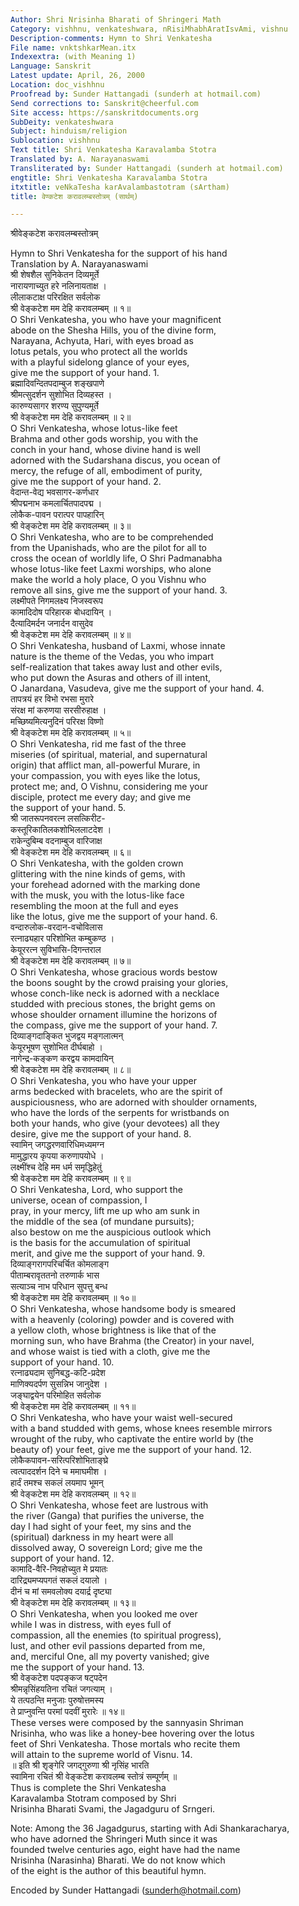 ```yaml
---
Author: Shri Nrisinha Bharati of Shringeri Math
Category: vishhnu, venkateshwara, nRisiMhabhAratIsvAmi, vishnu
Description-comments: Hymn to Shri Venkatesha
File name: vnktshkarMean.itx
Indexextra: (with Meaning 1)
Language: Sanskrit
Latest update: April, 26, 2000
Location: doc_vishhnu
Proofread by: Sunder Hattangadi (sunderh at hotmail.com)
Send corrections to: Sanskrit@cheerful.com
Site access: https://sanskritdocuments.org
SubDeity: venkateshwara
Subject: hinduism/religion
Sublocation: vishhnu
Text title: Shri Venkatesha Karavalamba Stotra
Translated by: A. Narayanaswami
Transliterated by: Sunder Hattangadi (sunderh at hotmail.com)
engtitle: Shri Venkatesha Karavalamba Stotra
itxtitle: veNkaTesha karAvalambastotram (sArtham)
title: वेण्कटेश करावलम्बस्तोत्रम् (सार्थम्)

---
```

  
 श्रीवेङ्कटेश करावलम्बस्तोत्रम्   
  
Hymn to Shri Venkatesha for the support of his hand  
Translation by A. Narayanaswami   
     श्री शेषशैल सुनिकेतन दिव्यमूर्ते  
        नारायणाच्युत हरे नलिनायताक्ष ।  
     लीलाकटाक्ष परिरक्षित सर्वलोक  
        श्री वेङ्कटेश मम देहि करावलम्बम् ॥ १॥  
 O Shri Venkatesha, you who have your magnificent  
abode on the Shesha Hills, you of the divine form,  
Narayana, Achyuta, Hari, with eyes broad as  
lotus petals, you who protect all the worlds  
with a playful sidelong glance of your eyes,  
give me the support of your hand. 1.   
     ब्रह्मादिवन्दितपदाम्बुज शङ्खपाणे  
        श्रीमत्सुदर्शन सुशोभित दिव्यहस्त ।  
     कारुण्यसागर शरण्य सुपुण्यमूर्ते  
        श्री वेङ्कटेश मम देहि करावलम्बम् ॥ २॥  
 O Shri Venkatesha, whose lotus-like feet  
Brahma and other gods worship, you with the  
conch in your hand, whose divine hand is well  
adorned with the Sudarshana discus, you ocean of  
mercy, the refuge of all, embodiment of purity,  
give me the support of your hand. 2.   
     वेदान्त-वेद्य भवसागर-कर्णधार  
        श्रीपद्मनाभ कमलार्चितपादपद्म ।  
     लोकैक-पावन परात्पर पापहारिन्  
        श्री वेङ्कटेश मम देहि करावलम्बम् ॥ ३॥  
 O Shri Venkatesha, who are to be comprehended  
from the Upanishads, who are the pilot for all to  
cross the ocean of worldly life, O Shri Padmanabha  
whose lotus-like feet Laxmi worships, who alone  
make the world a holy place, O you Vishnu who  
remove all sins, give me the support of your hand. 3.   
     लक्ष्मीपते निगमलक्ष्य निजस्वरूप  
        कामादिदोष परिहारक बोधदायिन् ।  
     दैत्यादिमर्दन जनार्दन वासुदेव  
        श्री वेङ्कटेश मम देहि करावलम्बम् ॥ ४॥  
 O Shri Venkatesha, husband of Laxmi, whose innate  
nature is the theme of the Vedas, you who impart  
self-realization that takes away lust and other evils,  
who put down the Asuras and others of ill intent,  
O Janardana, Vasudeva, give me the support of your hand. 4.   
     तापत्रयं हर विभो रभसा मुरारे  
        संरक्ष मां करुणया सरसीरुहाक्ष ।  
     मच्छिष्यमित्यनुदिनं परिरक्ष विष्णो  
        श्री वेङ्कटेश मम देहि करावलम्बम् ॥ ५॥  
 O Shri Venkatesha, rid me fast of the three  
miseries (of spiritual, material, and supernatural  
origin) that afflict man, all-powerful Murare, in  
your compassion, you with eyes like the lotus,  
protect me; and, O Vishnu, considering me your  
disciple, protect me every day; and give me  
the support of your hand. 5.   
     श्री जातरूपनवरत्न लसत्किरीट-  
        कस्तूरिकातिलकशोभिललाटदेश ।  
     राकेन्दुबिम्ब वदनाम्बुज वारिजाक्ष  
        श्री वेङ्कटेश मम देहि करावलम्बम् ॥ ६॥  
 O Shri Venkatesha, with the golden crown  
glittering with the nine kinds of gems, with  
your forehead adorned with the marking done  
with the musk, you with the lotus-like face  
resembling the moon at the full and eyes  
like the lotus, give me the support of your hand. 6.   
     वन्दारुलोक-वरदान-वचोविलास  
           रत्नाढ्यहार परिशोभित कम्बुकण्ठ ।  
     केयूररत्न सुविभासि-दिगन्तराल  
           श्री वेङ्कटेश मम देहि करावलम्बम् ॥ ७॥  
 O Shri Venkatesha, whose gracious words bestow  
the boons sought by the crowd praising your glories,  
whose conch-like neck is adorned with a necklace  
studded with precious stones, the bright gems on  
whose shoulder ornament illumine the horizons of  
the compass, give me the support of your hand. 7.   
     दिव्याङ्गदाङ्कित भुजद्वय मङ्गलात्मन्  
        केयूरभूषण सुशोभित दीर्घबाहो ।  
     नागेन्द्र-कङ्कण करद्वय कामदायिन्  
        श्री वेङ्कटेश मम देहि करावलम्बम् ॥ ८॥  
 O Shri Venkatesha, you who have your upper  
arms bedecked with bracelets, who are the spirit of  
auspiciousness, who are adorned with shoulder ornaments,  
who have the lords of the serpents for wristbands on  
both your hands, who give (your devotees) all they  
desire, give me the support of your hand. 8.   
     स्वामिन् जगद्धरणवारिधिमध्यमग्न  
        मामुद्धारय कृपया करुणापयोधे ।  
     लक्ष्मींश्च देहि मम धर्म समृद्धिहेतुं  
        श्री वेङ्कटेश मम देहि करावलम्बम् ॥ ९॥  
 O Shri Venkatesha, Lord, who support the  
universe, ocean of compassion, I  
pray, in your mercy, lift me up who am sunk in  
the middle of the sea (of mundane pursuits);  
also bestow on me the auspicious outlook which  
is the basis for the accumulation of spiritual  
merit, and give me the support of your hand. 9.   
     दिव्याङ्गरागपरिचर्चित कोमलाङ्ग  
        पीताम्बरावृततनो तरुणार्क भास  
     सत्याञ्च नाभ परिधान सुपत्तु बन्ध  
        श्री वेङ्कटेश मम देहि करावलम्बम् ॥ १०॥  
 O Shri Venkatesha, whose handsome body is smeared  
with a heavenly (coloring) powder and is covered with  
a yellow cloth, whose brightness is like that of the  
morning sun, who have Brahma (the Creator) in your navel,  
and whose waist is tied with a cloth, give me the  
support of your hand. 10.   
     रत्नाढ्यदाम सुनिबद्ध-कटि-प्रदेश  
        माणिक्यदर्पण सुसन्निभ जानुदेश ।  
     जङ्घाद्वयेन परिमोहित सर्वलोक  
        श्री वेङ्कटेश मम देहि करावलम्बम् ॥ ११॥  
 O Shri Venkatesha, who have your waist well-secured  
with a band studded with gems, whose knees resemble mirrors  
wrought of the ruby, who captivate the entire world by (the  
beauty of) your feet, give me the support of your hand. 12.   
     लोकैकपावन-सरित्परिशोभिताङ्घ्रे  
        त्वत्पाददर्शन दिने च ममाघमीश ।  
     हार्दं तमश्च सकलं लयमाप भूमन्  
        श्री वेङ्कटेश मम देहि करावलम्बम् ॥ १२॥  
 O Shri Venkatesha, whose feet are lustrous with  
the river (Ganga) that purifies the universe, the  
day I had sight of your feet, my sins and the  
(spiritual) darkness in my heart were all  
dissolved away, O sovereign Lord; give me the  
support of your hand. 12.   
     कामादि-वैरि-निवहोच्युत मे प्रयातः  
        दारिद्र्यमप्यपगतं सकलं दयालो ।  
     दीनं च मां समवलोक्य दयार्द्र दृष्ट्या  
        श्री वेङ्कटेश मम देहि करावलम्बम् ॥ १३॥  
 O Shri Venkatesha, when you looked me over  
while I was in distress, with eyes full of  
compassion, all the enemies (to spiritual progress),  
lust, and other evil passions departed from me,  
and, merciful One, all my poverty vanished; give  
me the support of your hand. 13.   
     श्री वेङ्कटेश पदपङ्कज षट्पदेन  
        श्रीमन्नृसिंहयतिना रचितं जगत्याम् ।  
     ये तत्पठन्ति मनुजाः पुरुषोत्तमस्य  
        ते प्राप्नुवन्ति परमां पदवीं मुरारेः ॥ १४॥  
 These verses were composed by the sannyasin Shriman  
Nrisinha, who was like a honey-bee hovering over the lotus  
feet of Shri Venkatesha. Those mortals who recite them  
will attain to the supreme world of Visnu. 14.   
॥ इति श्री शृङ्गेरि जगद्गुरुणा श्री नृसिंह भारति  
स्वामिना रचितं श्री वेङ्कटेश करावलम्ब स्तोत्रं सम्पूर्णम् ॥  
 Thus is complete the Shri Venkatesha  
Karavalamba Stotram composed by Shri  
Nrisinha Bharati Svami, the Jagadguru of Srngeri.  
  
  
  
 Note: Among the 36 Jagadgurus, starting with Adi Shankaracharya,  
who have adorned the Shringeri Muth since it was  
founded twelve centuries ago, eight have had the name  
Nrisinha (Narasinha) Bharati.  We do not know which  
of the eight is the author of this beautiful hymn.  
  
Encoded by Sunder Hattangadi (sunderh@hotmail.com)  
  
